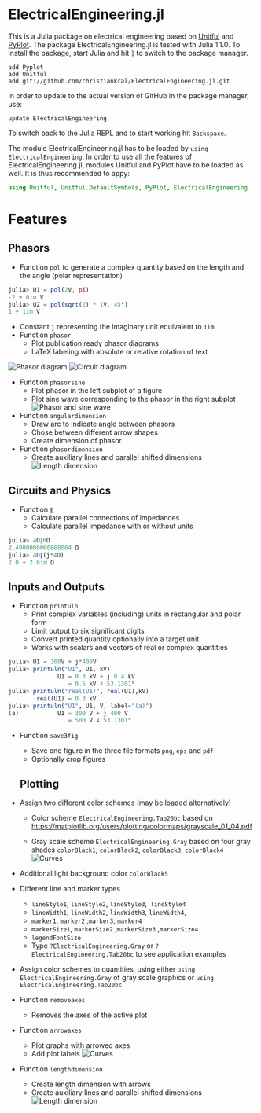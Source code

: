 # ElectricalEngineering.jl

This is a Julia package on electrical engineering based on [Unitful](docs/Unitful.md) and [PyPlot](https://github.com/JuliaPy/PyPlot.jl). The package ElectricalEngineering.jl is tested with Julia 1.1.0. To install the package, start Julia and hit `]` to switch to the package manager.

```julia-repl
add Pyplot
add Unitful
add git://github.com/christiankral/ElectricalEngineering.jl.git
```
In order to update to the actual version of GitHub in the package manager, use:

```julia-repl
update ElectricalEngineering
```

To switch back to the Julia REPL and to start working hit `Backspace`.

The module ElectricalEngineering.jl has to be loaded by `using ElectricalEngineering`. In order to use all the features of ElectricalEngineering.jl, modules Unitful and PyPlot have to be loaded as well. It is thus recommended to appy:

```julia
using Unitful, Unitful.DefaultSymbols, PyPlot, ElectricalEngineering
```

# Features

## Phasors

- Function `pol` to generate a complex quantity based on the length and the angle (polar representation)
```julia
julia> U1 = pol(2V, pi)
-2 + 0im V
julia> U2 = pol(sqrt(2) * 1V, 45°)
1 + 1im V
```
- Constant `j` representing the imaginary unit equivalent to `1im`
- Function `phasor`
    - Plot publication ready phasor diagrams
    - LaTeX labeling with absolute or relative rotation of text

![Phasor diagram](https://raw.githubusercontent.com/christiankral/ElectricalEngineering.jl/master/resources/phasordiagram.png?raw=true) ![Circuit diagram](https://raw.githubusercontent.com/christiankral/ElectricalEngineering.jl/master/resources/RLcircuit.png?raw=true)
- Function `phasorsine`
    - Plot phasor in the left subplot of a figure
    - Plot sine wave corresponding to the phasor in the right subplot
![Phasor and sine wave](https://raw.githubusercontent.com/christiankral/ElectricalEngineering.jl/master/resources/phasorsine.png?raw=true)
- Function `angulardimension`
    - Draw arc to indicate angle between phasors
    - Chose between different arrow shapes
    - Create dimension of phasor
- Function `phasordimension`
    - Create auxiliary lines and parallel shifted dimensions
![Length dimension](https://raw.githubusercontent.com/christiankral/ElectricalEngineering.jl/master/resources/phasordimension.png?raw=true)    

## Circuits and Physics

- Function `∥`
    - Calculate parallel connections of impedances
    - Calculate parallel impedance with or without units
```julia
julia> 4Ω∥6Ω
2.4000000000000004 Ω
julia> 4Ω∥(j*4Ω)
2.0 + 2.0im Ω
```  

## Inputs and Outputs

- Function `printuln`
    - Print complex variables (including) units in rectangular and polar form
    - Limit output to six significant digits
    - Convert printed quantity optionally into a target unit
    - Works with scalars and vectors of real or complex quantities
```julia
julia> U1 = 300V + j*400V
julia> printuln("U1", U1, kV)
              U1 = 0.3 kV + j 0.4 kV
                 = 0.5 kV ∠ 53.1301°
julia> printuln("real(U1)", real(U1),kV)
        real(U1) = 0.3 kV
julia> printuln("U1", U1, V, label="(a)")
(a)           U1 = 300 V + j 400 V
                 = 500 V ∠ 53.1301°
```
- Function `save3fig`
    - Save one figure in the three file formats `png`, `eps` and `pdf`
    - Optionally crop figures

    ## Plotting

- Assign two different color schemes (may be loaded alternatively)
    - Color scheme `ElectricalEngineering.Tab20bc` based on https://matplotlib.org/users/plotting/colormaps/grayscale_01_04.pdf

    - Gray scale scheme `ElectricalEngineering.Gray` based on four gray shades
     `colorBlack1`, `colorBlack2`, `colorBlack3`, `colorBlack4`
![Curves](https://raw.githubusercontent.com/christiankral/ElectricalEngineering.jl/master/resources/curves.png?raw=true)
- Additional light background color `colorBlack5`
- Different line and marker types
    - `lineStyle1`, `lineStyle2`, `lineStyle3`,` lineStyle4`
    - `lineWidth1`, `lineWidth2`, `lineWidth3`, `lineWidth4`,
    - `marker1`, `marker2` ,`marker3`, `marker4`
    - `markerSize1`, `markerSize2` ,`markerSize3` ,`markerSize4`
    - `legendFontSize`
    - Type `?ElectricalEngineering.Gray` or `?ElectricalEngineering.Tab20bc` to see application examples
- Assign color schemes to quantities, using either `using ElectricalEngineering.Gray` of gray scale graphics or `using ElectricalEngineering.Tab20bc`
- Function `removeaxes`
    - Removes the axes of the active plot
- Function `arrowaxes`
    - Plot graphs with arrowed axes
    - Add plot labels
![Curves](https://raw.githubusercontent.com/christiankral/ElectricalEngineering.jl/master/resources/arrowaxes.png?raw=true)    
- Function `lengthdimension`
    - Create length dimension with arrows
    - Create auxiliary lines and parallel shifted dimensions
![Length dimension](https://raw.githubusercontent.com/christiankral/ElectricalEngineering.jl/master/resources/lengthdimension.png?raw=true)    
